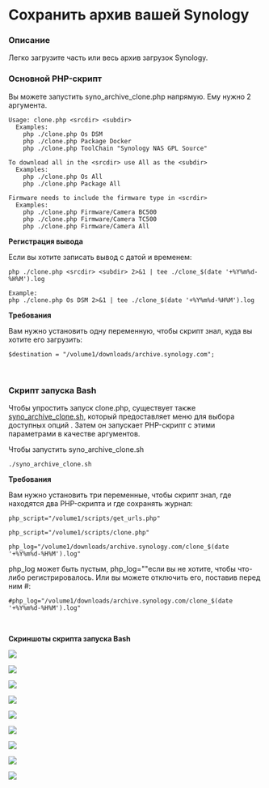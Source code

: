 # Сохранить архив вашей Synology

### Описание

Легко загрузите часть или весь архив загрузок Synology.

### Основной PHP-скрипт

Вы можете запустить syno_archive_clone.php напрямую. Ему нужно 2 аргумента.

```
Usage: clone.php <srcdir> <subdir>
  Examples:
    php ./clone.php Os DSM
    php ./clone.php Package Docker
    php ./clone.php ToolChain "Synology NAS GPL Source"

To download all in the <srcdir> use All as the <subdir>
  Examples:
    php ./clone.php Os All
    php ./clone.php Package All

Firmware needs to include the firmware type in <scrdir>
  Examples:
    php ./clone.php Firmware/Camera BC500
    php ./clone.php Firmware/Camera TC500
    php ./clone.php Firmware/Camera All
```

**Регистрация вывода**

Если вы хотите записать вывод с датой и временем:

```
php ./clone.php <srcdir> <subdir> 2>&1 | tee ./clone_$(date '+%Y%m%d-%H%M').log

Example:
php ./clone.php Os DSM 2>&1 | tee ./clone_$(date '+%Y%m%d-%H%M').log
```

**Требования**

Вам нужно установить одну переменную, чтобы скрипт знал, куда вы хотите его загрузить:

    $destination = "/volume1/downloads/archive.synology.com";


<br>

### Скрипт запуска Bash

Чтобы упростить запуск clone.php, существует также [syno_archive_clone.sh](https://github.com/ZwiReKsyno/Download_Synology_Archive/raw/main/syno_archive_clone.7z), который предоставляет меню для выбора доступных <srcdir>опций <subdir>. Затем он запускает PHP-скрипт с этими параметрами в качестве аргументов.

Чтобы запустить syno_archive_clone.sh

    ./syno_archive_clone.sh

**Требования**

Вам нужно установить три переменные, чтобы скрипт знал, где находятся два PHP-скрипта и где сохранять журнал:

    php_script="/volume1/scripts/get_urls.php"
    
    php_script="/volume1/scripts/clone.php"
    
    php_log="/volume1/downloads/archive.synology.com/clone_$(date '+%Y%m%d-%H%M').log"

php_log может быть пустым, php_log=""если вы не хотите, чтобы что-либо регистрировалось. Или вы можете отключить его, поставив перед ним #:

    #php_log="/volume1/downloads/archive.synology.com/clone_$(date '+%Y%m%d-%H%M').log"

<br>

**Скриншоты скрипта запуска Bash**

<p align="leftr"><img src="images/os.png"></p>

<p align="leftr"><img src="images/os-all.png"></p>

<p align="leftr"><img src="images/package-p1.png"></p>

<p align="leftr"><img src="images/package-p2.png"></p>

<p align="leftr"><img src="images/utility.png"></p>

<p align="leftr"><img src="images/mobile.png"></p>

<p align="leftr"><img src="images/chromeapp.png"></p>

<p align="leftr"><img src="images/toolchain.png"></p>

<p align="leftr"><img src="images/firmware-2.png"></p>
